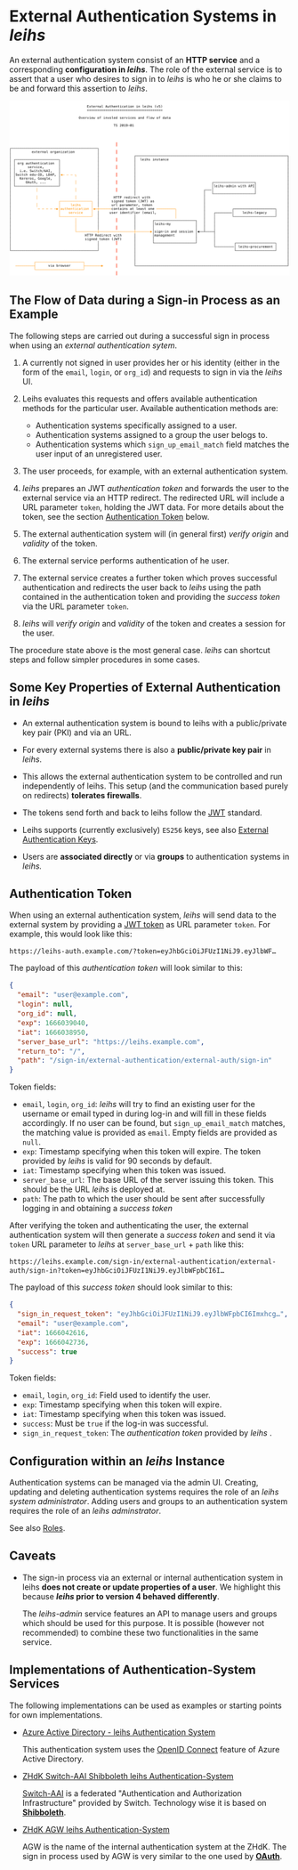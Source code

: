 External Authentication Systems in _leihs_
===========================================

An external authentication system consist of an **HTTP service** and a
corresponding **configuration in _leihs_**. The role of the external service is to
assert that a user who desires to sign in to _leihs_ is who he or she claims to
be and forward this assertion to _leihs_. 

![Diagram External Authentication](./Authentication/external_authentication.svg)


## The Flow of Data during a Sign-in Process as an Example

The following steps are carried out during a successful sign in process when
using an _external authentication sytem_. 

1. A currently not signed in user provides her or his identity (either in the
   form of the `email`, `login`, or `org_id`) and requests to sign in via the
   _leihs_ UI.

2. Leihs evaluates this requests and offers available authentication methods for
   the particular user. Available authentication methods are:

    * Authentication systems specifically assigned to a user.
    * Authentication systems assigned to a group the user belogs to.
    * Authentication systems which `sign_up_email_match` field matches the user
      input of an unregistered user.

3. The user proceeds, for example, with an external authentication system.

4. _leihs_ prepares an JWT _authentication token_ and forwards the user to the
   external service via an HTTP redirect. The redirected URL will include a URL
   parameter `token`, holding the JWT data. For more details about the token,
   see the section [Authentication Token](#authentication-token) below.

5. The external authentication system will (in general first) _verify origin_
   and _validity_ of the token.

6. The external service performs authentication of he user.

7. The external service creates a further token which proves successful
   authentication and redirects the user back to _leihs_ using the path
   contained in the authentication token and providing the _success token_ via
   the URL parameter `token`.

8. _leihs_ will _verify origin_ and _validity_ of the token and creates a
   session for the user.

The procedure state above is the most general case. _leihs_ can shortcut steps
and follow simpler procedures in some cases. 


## Some Key Properties of External Authentication in _leihs_

* An external authentication system is bound to leihs with a public/private key
  pair (PKI) and via an URL. 

* For every external systems there is also a **public/private key pair** in _leihs_.  

* This allows the external authentication system to be controlled and run 
  independently of leihs. This setup (and the communication based purely 
  on redirects) **tolerates firewalls**. 

* The tokens send forth and back to leihs follow the [JWT](https://jwt.io/)
  standard.

* Leihs supports (currently exclusively) `ES256` keys, see also [External
  Authentication Keys](./external_authentication_keys).

* Users are **associated directly** or via **groups** to authentication systems in
  _leihs._ 


## Authentication Token

When using an external authentication system, _leihs_ will send data to the
external system by providing a [JWT token](https://jwt.io/) as URL parameter
`token`. For example, this would look like this:

    https://leihs-auth.example.com/?token=eyJhbGciOiJFUzI1NiJ9.eyJlbWF…

The payload of this _authentication token_ will look similar to this:

```json
{
  "email": "user@example.com",
  "login": null,
  "org_id": null,
  "exp": 1666039040,
  "iat": 1666038950,
  "server_base_url": "https://leihs.example.com",
  "return_to": "/",
  "path": "/sign-in/external-authentication/external-auth/sign-in"
}
```

Token fields:

* `email`, `login`, `org_id`: _leihs_ will try to find an existing user for the
  username or email typed in during log-in and will fill in these fields
  accordingly. If no user can be found, but `sign_up_email_match` matches, the
  matching value is provided as `email`. Empty fields are provided as `null`.
* `exp`: Timestamp specifying when this token will expire. The token provided by
  _leihs_ is valid for 90 seconds by default.
* `iat`: Timestamp specifying when this token was issued.
* `server_base_url`: The base URL of the server issuing this token. This should
  be the URL _leihs_ is deployed at.
* `path`: The path to which the user should be sent after successfully logging
  in and obtaining a _success token_

After verifying the token and authenticating the user, the external
authentication system will then generate a _success token_ and send it via
`token` URL parameter to _leihs_ at `server_base_url` + `path` like this:

    https://leihs.example.com/sign-in/external-authentication/external-auth/sign-in?token=eyJhbGciOiJFUzI1NiJ9.eyJlbWFpbCI6I…

The payload of this _success token_ should look similar to this:

```json
{
  "sign_in_request_token": "eyJhbGciOiJFUzI1NiJ9.eyJlbWFpbCI6Imxhcg…",
  "email": "user@example.com",
  "iat": 1666042616,
  "exp": 1666042736,
  "success": true
}
```

Token fields:

* `email`, `login`, `org_id`: Field used to identify the user.
* `exp`: Timestamp specifying when this token will expire.
* `iat`: Timestamp specifying when this token was issued.
* `success`: Must be `true` if the log-in was successful.
* `sign_in_request_token`: The _authentication token_ provided by _leihs_ .


## Configuration within an _leihs_ Instance

Authentication systems can be managed via the admin UI. Creating, updating and
deleting authentication systems requires the role of an _leihs system
administrator_.  Adding users and groups to an authentication system requires
the role of an _leihs adminstrator_.

See also [Roles](roles).


## Caveats

* The sign-in process via an external or internal authentication system in
  leihs **does not create or update properties of a user**. We highlight this
  because **_leihs_ prior to version 4 behaved differently**.

  The _leihs-admin_ service features an API to manage users and groups which
  should be used for this purpose.  It is possible (however not recommended) to
  combine these two functionalities in the same service.


## Implementations of Authentication-System Services

The following implementations can be used as examples or starting points for own implementations.

* [Azure Active Directory - leihs Authentication System](https://github.com/leihs/azure-active-directory-leihs-authentication-system)

  This authentication system uses the [OpenID Connect](https://de.wikipedia.org/wiki/OpenID_Connect) 
  feature of Azure Active Directory.

* [ZHdK Switch-AAI Shibboleth leihs Authentication-System](https://github.com/leihs/leihs-zhdk-switchaai-shibboleth-auth-system)

  [Switch-AAI](https://www.switch.ch/aai/) is a federated  "Authentication and Authorization Infrastructure" provided by Switch.
  Technology wise it is based on [**Shibboleth**](ci.zhdk.ch/cider-ci/commits/).

* [ZHdK AGW leihs Authentication-System](https://github.com/leihs/leihs-zhdk-agw-auth-system)

  AGW is the name of the internal authentication system at the ZHdK. The sign in process used by AGW
  is very similar to the one used by [**OAuth**](https://oauth.net/).

